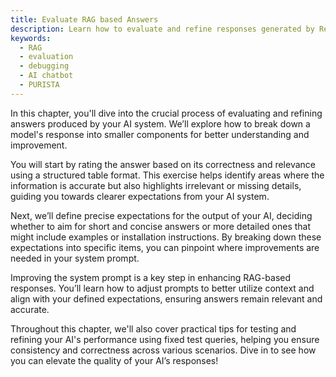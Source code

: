 ```yaml
---
title: Evaluate RAG based Answers
description: Learn how to evaluate and refine responses generated by Retrieval-Augmented Generation (RAG) models for accuracy and relevance.
keywords:
  - RAG
  - evaluation
  - debugging
  - AI chatbot
  - PURISTA
---
```


In this chapter, you'll dive into the crucial process of evaluating and refining answers produced by your AI system. We’ll explore how to break down a model's response into smaller components for better understanding and improvement.

You will start by rating the answer based on its correctness and relevance using a structured table format. This exercise helps identify areas where the information is accurate but also highlights irrelevant or missing details, guiding you towards clearer expectations from your AI system.

Next, we’ll define precise expectations for the output of your AI, deciding whether to aim for short and concise answers or more detailed ones that might include examples or installation instructions. By breaking down these expectations into specific items, you can pinpoint where improvements are needed in your system prompt.

Improving the system prompt is a key step in enhancing RAG-based responses. You’ll learn how to adjust prompts to better utilize context and align with your defined expectations, ensuring answers remain relevant and accurate.

Throughout this chapter, we'll also cover practical tips for testing and refining your AI's performance using fixed test queries, helping you ensure consistency and correctness across various scenarios. Dive in to see how you can elevate the quality of your AI’s responses!